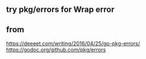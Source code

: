 try pkg/errors for Wrap error
--

## from 

https://deeeet.com/writing/2016/04/25/go-pkg-errors/
https://godoc.org/github.com/pkg/errors
